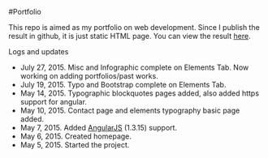 #Portfolio

This repo is aimed as my portfolio on web development. Since I publish the result in github, it is just static HTML page. You can view the result [here](http://forddyce.github.io/portfolio/).

Logs and updates

+ July 27, 2015. Misc and Infographic complete on Elements Tab. Now working on adding portfolios/past works.
+ July 19, 2015. Typo and Bootstrap complete on Elements Tab.
+ May 14, 2015. Typographic blockquotes pages added, also added https support for angular.
+ May 10, 2015. Contact page and elements typography basic page added.
+ May 7, 2015. Added [AngularJS](https://angularjs.org/) (1.3.15) support.
+ May 6, 2015. Created homepage.
+ May 5, 2015. Started the project.